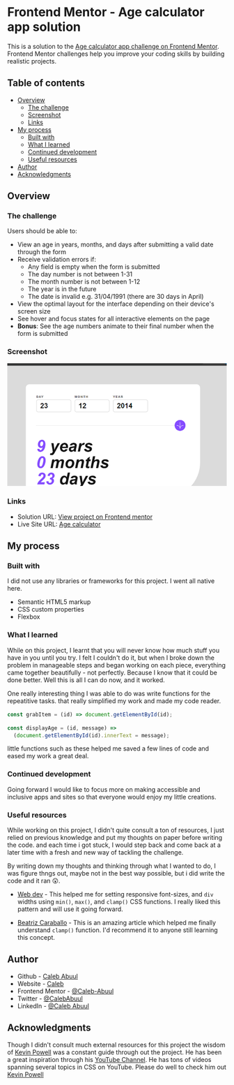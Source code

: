 # Frontend Mentor - Age calculator app solution

This is a solution to the [Age calculator app challenge on Frontend Mentor](https://www.frontendmentor.io/challenges/age-calculator-app-dF9DFFpj-Q). Frontend Mentor challenges help you improve your coding skills by building realistic projects.

## Table of contents

- [Overview](#overview)
  - [The challenge](#the-challenge)
  - [Screenshot](#screenshot)
  - [Links](#links)
- [My process](#my-process)
  - [Built with](#built-with)
  - [What I learned](#what-i-learned)
  - [Continued development](#continued-development)
  - [Useful resources](#useful-resources)
- [Author](#author)
- [Acknowledgments](#acknowledgments)

## Overview

### The challenge

Users should be able to:

- View an age in years, months, and days after submitting a valid date through the form
- Receive validation errors if:
  - Any field is empty when the form is submitted
  - The day number is not between 1-31
  - The month number is not between 1-12
  - The year is in the future
  - The date is invalid e.g. 31/04/1991 (there are 30 days in April)
- View the optimal layout for the interface depending on their device's screen size
- See hover and focus states for all interactive elements on the page
- **Bonus**: See the age numbers animate to their final number when the form is submitted

### Screenshot

![](./assets/solution-image/age-calculator.png)

### Links

- Solution URL: [View project on Frontend mentor](https://your-solution-url.com)
- Live Site URL: [Age calculator](https://caleb-abuul.github.io/age-calculator/)

## My process

### Built with

I did not use any libraries or frameworks for this project. I went all native here.

- Semantic HTML5 markup
- CSS custom properties
- Flexbox

### What I learned

While on this project, I learnt that you will never know how much stuff you have in you until you try. I felt I couldn't do it, but when I broke down the problem in manageable steps and began working on each piece, everything came together beautifully - not perfectly. Because I know that it could be done better. Well this is all I can do now, and it worked.

One really interesting thing I was able to do was write functions for the repeatitive tasks. that really simplified my work and made my code reader.

```js
const grabItem = (id) => document.getElementById(id);
```

```js
const displayAge = (id, message) =>
  (document.getElementById(id).innerText = message);
```

little functions such as these helped me saved a few lines of code and eased my work a great deal.

### Continued development

Going forward I would like to focus more on making accessible and inclusive apps and sites so that everyone would enjoy my little creations.

### Useful resources

While working on this project, I didn't quite consult a ton of resources, I just relied on previous knowledge and put my thoughts on paper before writing the code. and each time i got stuck, I would step back and come back at a later time with a fresh and new way of tackling the challenge.

By writing down my thoughts and thinking through what I wanted to do, I was figure thngs out, maybe not in the best way possible, but i did write the code and it ran :astonished:.

- [Web dev](<https://web.dev/articles/min-max-clamp#:~:text=Using%20the%20clamp()%20function,min(75ch%2C%2050%25)%3B%20>) - This helped me for setting responsive font-sizes, and `div` widths using `min()`, `max()`, and `clamp()` CSS functions. I really liked this pattern and will use it going forward.

- [Beatriz Caraballo](https://www.beatrizcaraballo.com/blog/responsive-text-squarespace) - This is an amazing article which helped me finally understand `clamp()` function. I'd recommend it to anyone still learning this concept.

## Author

- Github - [Caleb Abuul](https://github.com/Caleb-Abuul)
- Website - [Caleb](https://https://caleb-abuul.github.io/caleb/)
- Frontend Mentor - [@Caleb-Abuul](https://www.frontendmentor.io/profile/Caleb-Abuul)
- Twitter - [@CalebAbuul](https://www.twitter.com/CalebAbuul)
- LinkedIn - [@Caleb Abuul](www.linedin.com/in/caleb-abuul)

## Acknowledgments

Though I didn't consult much external resources for this project the wisdom of [Kevin Powell](https://github.com/kevin-powell) was a constant guide through out the project. He has been a great inspiration through his [YouTube Channel](https://youtube.com/@KevinPowell?si=Yhw2-yrCyeetnmys). He has tons of videos spanning several topics in CSS on YouTube. Please do well to check him out [Kevin Powell](https://youtube.com/@KevinPowell?si=Yhw2-yrCyeetnmys)
